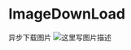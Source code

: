 # ImageDownLoad
异步下载图片
![这里写图片描述](http://a.hiphotos.baidu.com/image/pic/item/0b46f21fbe096b638e97a0fd0f338744eaf8ac95.jpg)
